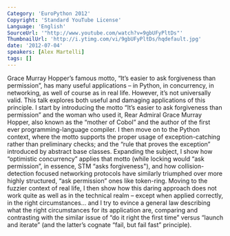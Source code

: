```yaml
---
Category: 'EuroPython 2012'
Copyright: 'Standard YouTube License'
Language: 'English'
SourceUrl: '"http://www.youtube.com/watch?v=9gbUFyPltDs"'
ThumbnailUrl: 'http://i.ytimg.com/vi/9gbUFyPltDs/hqdefault.jpg'
date: '2012-07-04'
speakers: [Alex Martelli]
tags: []
---
```

Grace Murray Hopper’s famous motto, “It’s easier to ask forgiveness than
permission”, has many useful applications – in Python, in concurrency, in
networking, as well of course as in real life. However, it’s not universally
valid. This talk explores both useful and damaging applications of this
principle. I start by introducing the motto “It’s easier to ask forgiveness
than permission” and the woman who used it, Rear Admiral Grace Murray Hopper,
also known as the “mother of Cobol” and the author of the first ever
programming-language compiler. I then move on to the Python context, where the
motto supports the proper usage of exception-catching rather than preliminary
checks; and the “rule that proves the exception” introduced by abstract base
classes. Expanding the subject, I show how “optimistic concurrency” applies
that motto (while locking would “ask permission”, in essence, STM “asks
forgiveness"), and how collision-detection focused networking protocols have
similarly triumphed over more highly structured, “ask permission” ones like
token-ring. Moving to the fuzzier context of real life, I then show how this
daring approach does not work quite as well as in the technical realm – except
when applied correctly, in the right circumstances… and I try to evince a
general law describing what the right circumstances for its application are,
comparing and contrasting with the similar issue of “do it right the first
time” versus “launch and iterate” (and the latter’s cognate “fail, but fail
fast” principle).

